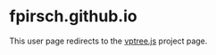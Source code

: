 fpirsch.github.io
=================

This user page redirects to the [vptree.js](http://fpirsch.github.io/vptree.js/) project page.
